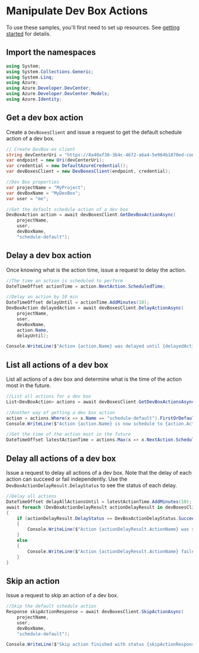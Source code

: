 # Manipulate Dev Box Actions

To use these samples, you'll first need to set up resources. See [getting started](https://github.com/Azure/azure-sdk-for-net/blob/main/sdk/devcenter/Azure.Developer.DevCenter/README.md#getting-started) for details.

## Import the namespaces

```C# Snippet:Azure_DevCenter_LongImports
using System;
using System.Collections.Generic;
using System.Linq;
using Azure;
using Azure.Developer.DevCenter;
using Azure.Developer.DevCenter.Models;
using Azure.Identity;
```

## Get a dev box action

Create a `DevBoxesClient` and issue a request to get the default schedule action of a dev box.

```C# Snippet:Azure_DevCenter_GetDevBoxAction_Scenario
// Create DevBox-es client
string devCenterUri = "https://8a40af38-3b4c-4672-a6a4-5e964b1870ed-contosodevcenter.centralus.devcenter.azure.com";
var endpoint = new Uri(devCenterUri);
var credential = new DefaultAzureCredential();
var devBoxesClient = new DevBoxesClient(endpoint, credential);

//Dev Box properties
var projectName = "MyProject";
var devBoxName = "MyDevBox";
var user = "me";

//Get the default schedule action of a dev box
DevBoxAction action = await devBoxesClient.GetDevBoxActionAsync(
    projectName,
    user,
    devBoxName,
    "schedule-default");
```

## Delay a dev box action

Once knowing what is the action time, issue a request to delay the action.
```C# Snippet:Azure_DevCenter_DelayDevBoxAction_Scenario
//The time an action is scheduled to perform
DateTimeOffset actionTime = action.NextAction.ScheduledTime;

//Delay an action by 10 min
DateTimeOffset delayUntil = actionTime.AddMinutes(10);
DevBoxAction delayedAction = await devBoxesClient.DelayActionAsync(
    projectName,
    user,
    devBoxName,
    action.Name,
    delayUntil);

Console.WriteLine($"Action {action.Name} was delayed until {delayedAction.NextAction.ScheduledTime}.");
```

## List all actions of a dev box
List all actions of a dev box and determine what is the time of the action most in the future.
```C# Snippet:Azure_DevCenter_GetDevBoxActions_Scenario
//List all actions for a dev box
List<DevBoxAction> actions = await devBoxesClient.GetDevBoxActionsAsync(projectName, user, devBoxName).ToEnumerableAsync();

//Another way of getting a dev box action
action = actions.Where(x => x.Name == "schedule-default").FirstOrDefault();
Console.WriteLine($"Action {action.Name} is now schedule to {action.ActionType} at {action.NextAction.ScheduledTime}.");

//Get the time of the action most in the future
DateTimeOffset latestActionTime = actions.Max(x => x.NextAction.ScheduledTime);
```

## Delay all actions of a dev box
Issue a request to delay all actions of a dev box. Note that the delay of each action can succeed or fail independently. Use the `DevBoxActionDelayResult.DelayStatus` to see the status of each delay. 
```C# Snippet:Azure_DevCenter_DelayAllActions_Scenario
//Delay all actions
DateTimeOffset delayAllActionsUntil = latestActionTime.AddMinutes(10);
await foreach (DevBoxActionDelayResult actionDelayResult in devBoxesClient.DelayAllActionsAsync(projectName, user, devBoxName, delayAllActionsUntil))
{
    if (actionDelayResult.DelayStatus == DevBoxActionDelayStatus.Succeeded)
    {
        Console.WriteLine($"Action {actionDelayResult.ActionName} was successfully delayed until {actionDelayResult.Action.SuspendedUntil}");
    }
    else
    {
        Console.WriteLine($"Action {actionDelayResult.ActionName} failed to delay");
    }
}
```

## Skip an action
Issue a request to skip an action of a dev box.
```C# Snippet:Azure_DevCenter_SkipAction_Scenario
//Skip the default schedule action
Response skipActionResponse = await devBoxesClient.SkipActionAsync(
    projectName,
    user,
    devBoxName,
    "schedule-default");

Console.WriteLine($"Skip action finished with status {skipActionResponse.Status}.");
```
